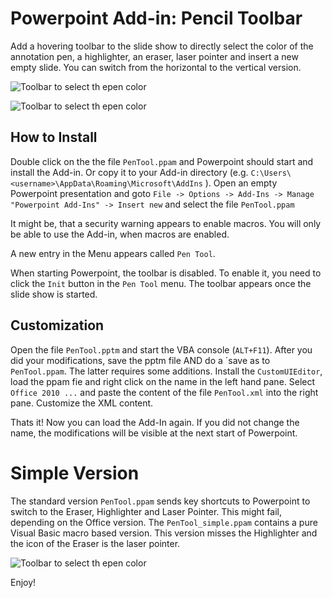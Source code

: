 # Powerpoint Add-in: Pencil Toolbar
Add a hovering toolbar to the slide show to directly select the color of the annotation pen, a highlighter, an eraser, 
laser pointer and insert a new empty slide. You can switch from the horizontal to the vertical version. 

![Toolbar to select th epen color](https://github.com/zbchristian/PenTool/raw/master/images/Screenshot.png)

![Toolbar to select th epen color](https://github.com/zbchristian/PenTool/raw/master/images/Screenshot_vert.png)

## How to Install
Double click on the the file `PenTool.ppam` and Powerpoint should start and install the Add-in. Or copy it to your Add-in directory (e.g. `C:\Users\<username>\AppData\Roaming\Microsoft\AddIns` ). Open an empty Powerpoint presentation and 
goto  `File -> Options -> Add-Ins -> Manage "Powerpoint Add-Ins" -> Insert new` and select the file `PenTool.ppam`

It might be, that a security warning appears to enable macros. You will only be able to use the Add-in, when macros are enabled.

A new entry in the Menu appears called `Pen Tool`. 

When starting Powerpoint, the toolbar is disabled. To enable it, you need to click the `Init` button in the `Pen Tool` menu. 
The toolbar appears once the slide show is started.

## Customization
Open the file `PenTool.pptm` and start the VBA console (`ALT+F11`). 
After you did your modifications, save the pptm file AND do a ´save as to `PenTool.ppam`. The latter requires some additions. 
Install the `CustomUIEditor`, load the ppam fie and right click on the name in the left hand pane. Select `Office 2010 ...` and 
paste the content of the file `PenTool.xml` into the right pane. Customize the XML content.

Thats it! Now you can load the Add-In again. If you did not change the name, the modifications will be visible at the next start 
of Powerpoint.

# Simple Version
The standard version `PenTool.ppam` sends key shortcuts to Powerpoint to switch to the Eraser, Highlighter and Laser Pointer. 
This might fail, depending on the Office version. The `PenTool_simple.ppam` contains a pure Visual Basic macro based version. This 
version misses the Highlighter and the icon of the Eraser is the laser pointer.

![Toolbar to select th epen color](https://github.com/zbchristian/PenTool/raw/master/images/Screenshot_simple.png)

Enjoy!